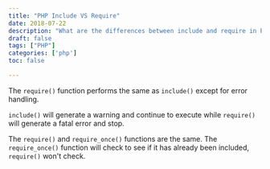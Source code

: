 ```yaml
---
title: "PHP Include VS Require"
date: 2018-07-22
description: "What are the differences between include and require in PHP"
draft: false
tags: ["PHP"]
categories: ['php']
toc: false

---
```


The `require()` function performs the same as `include()` except for error handling.

`include()` will generate a warning and continue to execute while `require()` will generate a fatal error and stop.

The `require()` and `require_once()` functions are the same. The `require_once()` function will check to see if it has already been included, `require()` won't check.
